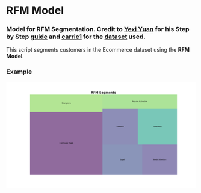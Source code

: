 # RFM Model 
### Model for RFM Segmentation. Credit to [Yexi Yuan](https://towardsdatascience.com/@blaizh) for his Step by Step [guide](https://towardsdatascience.com/recency-frequency-monetary-model-with-python-and-how-sephora-uses-it-to-optimize-their-google-d6a0707c5f17) and [carrie1](https://www.kaggle.com/carrie1) for the [dataset](https://www.kaggle.com/carrie1/ecommerce-data) used.


This script segments customers in the Ecommerce dataset using the **RFM Model**.

### Example
![Output Example](docs/RFM_Capture.png)

